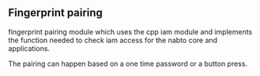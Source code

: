 ## Fingerprint pairing

fingerprint pairing module which uses the cpp iam module and
implements the function needed to check iam access for the nabto core
and applications.

The pairing can happen based on a one time password or a button press.
